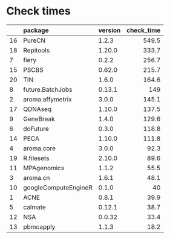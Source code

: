 # Check times

|   |package              |version | check_time|
|:--|:--------------------|:-------|----------:|
|16 |PureCN               |1.2.3   |      549.5|
|18 |Repitools            |1.20.0  |      333.7|
|7  |fiery                |0.2.2   |      256.7|
|15 |PSCBS                |0.62.0  |      215.7|
|20 |TIN                  |1.6.0   |      164.6|
|8  |future.BatchJobs     |0.13.1  |        149|
|2  |aroma.affymetrix     |3.0.0   |      145.1|
|17 |QDNAseq              |1.10.0  |      137.5|
|9  |GeneBreak            |1.4.0   |      129.6|
|6  |doFuture             |0.3.0   |      118.8|
|14 |PECA                 |1.10.0  |      111.8|
|4  |aroma.core           |3.0.0   |       92.3|
|19 |R.filesets           |2.10.0  |       89.6|
|11 |MPAgenomics          |1.1.2   |       55.5|
|3  |aroma.cn             |1.6.1   |       48.1|
|10 |googleComputeEngineR |0.1.0   |         40|
|1  |ACNE                 |0.8.1   |       39.9|
|5  |calmate              |0.12.1  |       38.7|
|12 |NSA                  |0.0.32  |       33.4|
|13 |pbmcapply            |1.1.3   |       18.2|


